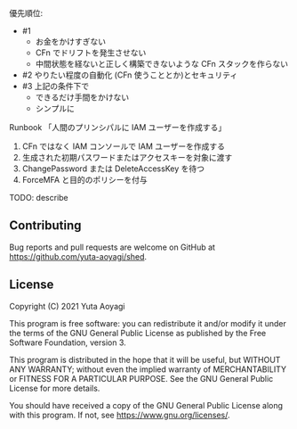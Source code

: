 優先順位:

- \#1
  - お金をかけすぎない
  - CFn でドリフトを発生させない
  - 中間状態を経ないと正しく構築できないような CFn スタックを作らない
- \#2 やりたい程度の自動化 (CFn 使うこととか)とセキュリティ
- \#3 上記の条件下で
  - できるだけ手間をかけない
  - シンプルに

Runbook 「人間のプリンシパルに IAM ユーザーを作成する」

1. CFn ではなく IAM コンソールで IAM ユーザーを作成する
2. 生成された初期パスワードまたはアクセスキーを対象に渡す
3. ChangePassword または DeleteAccessKey を待つ
4. ForceMFA と目的のポリシーを付与

TODO: describe

## Contributing

Bug reports and pull requests are welcome on GitHub at https://github.com/yuta-aoyagi/shed.

## License

Copyright (C) 2021  Yuta Aoyagi

This program is free software: you can redistribute it and/or modify
it under the terms of the GNU General Public License as published by
the Free Software Foundation, version 3.

This program is distributed in the hope that it will be useful,
but WITHOUT ANY WARRANTY; without even the implied warranty of
MERCHANTABILITY or FITNESS FOR A PARTICULAR PURPOSE.  See the
GNU General Public License for more details.

You should have received a copy of the GNU General Public License
along with this program.  If not, see <https://www.gnu.org/licenses/>.
